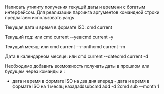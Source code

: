 Написать утилиту получения текущей даты и времени с богатым интерфейсом. Для реализации парсинга аргументов командной строки предлагаем использовать yargs<br>

Текущая дата и время в формате ISO:
cmd current<br>

Текущий год:
или cmd current --yearcmd current -y<br>

Текущий месяц:
или cmd current --monthcmd current -m<br>

Дата в календарном месяце:
или cmd current --datecmd current -d<br>

Необходимо добавить возможность получать даты в прошлом или будущем через команды и :
- дата и время в формате ISO на два дня вперед - дата и время в формате ISO на 1 месяц назадaddsubcmd add -d 2cmd sub --month 1
